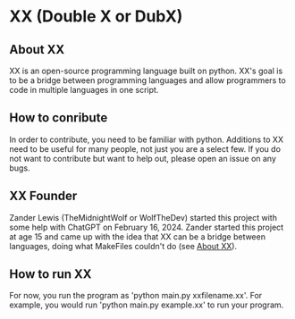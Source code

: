 # XX (Double X or DubX)

## About XX

XX is an open-source programming language built on python. XX's goal is to be a bridge between programming languages and allow programmers to code in multiple languages in one script.

## How to conribute

In order to contribute, you need to be familiar with python. Additions to XX need to be useful for many people, not just you are a select few. If you do not want to contribute but want to help out, please open an issue on any bugs.

## XX Founder

Zander Lewis (TheMidnightWolf or WolfTheDev) started this project with some help with ChatGPT on February 16, 2024. Zander started this project at age 15 and came up with the idea that XX can be a bridge between languages, doing what MakeFiles couldn't do (see [About XX](https://github.com/WolfTheDeveloper/XX#about-xx)).

## How to run XX

For now, you run the program as 'python main.py xxfilename.xx'. For example, you would run 'python main.py example.xx' to run your program.
